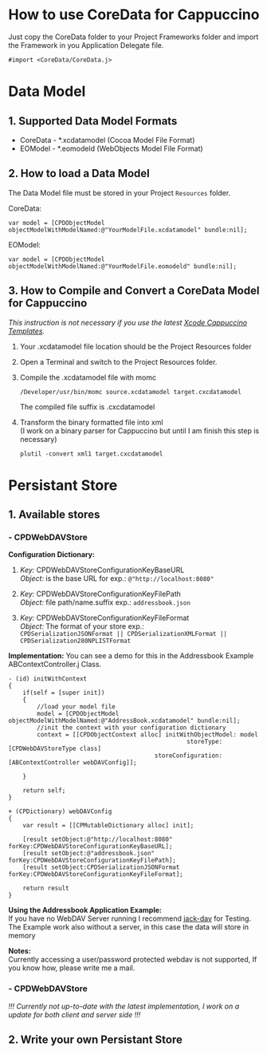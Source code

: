 [xcode-template]: http://github.com/rbartolome/xcode-cappuccino

# How to use CoreData for Cappuccino #
Just copy the CoreData folder to your Project Frameworks folder and import the Framework in you Application Delegate file.

	#import <CoreData/CoreData.j>  

# Data Model #

## 1. Supported Data Model Formats ##
- CoreData - *.xcdatamodel (Cocoa Model File Format)
- EOModel - *.eomodeld (WebObjects Model File Format)

## 2. How to load a Data Model ##
The Data Model file must be stored in your Project `Resources` folder.

CoreData:

	var model = [CPDObjectModel objectModelWithModelNamed:@"YourModelFile.xcdatamodel" bundle:nil];

EOModel:

	var model = [CPDObjectModel objectModelWithModelNamed:@"YourModelFile.eomodeld" bundle:nil];
  
## 3. How to Compile and Convert a CoreData Model for Cappuccino ##
*This instruction is not necessary if you use the latest [Xcode Cappuccino Templates][xcode-template].*  
  

1. Your .xcdatamodel file location should be the Project Resources folder

2. Open a Terminal and switch to the Project Resources folder.

3. Compile the .xcdatamodel file with momc    

	`/Developer/usr/bin/momc source.xcdatamodel target.cxcdatamodel`  
  
	The compiled file suffix is .cxcdatamodel

4. Transform the binary formatted file into xml   
	(I work on a binary parser for Cappuccino but until I am finish this step is necessary)  
	  
	`plutil -convert xml1 target.cxcdatamodel`
	
	
# Persistant Store #

## 1. Available stores ##
### - CPDWebDAVStore  ###
**Configuration Dictionary:**

1. 	*Key:* CPDWebDAVStoreConfigurationKeyBaseURL  
	*Object:* is the base URL for exp.: `@"http://localhost:8080"`  
	
2. 	*Key:* CPDWebDAVStoreConfigurationKeyFilePath  
	*Object:*  file path/name.suffix exp.: `addressbook.json`
	
3. 	*Key:* CPDWebDAVStoreConfigurationKeyFileFormat  
	*Object:* The format of your store exp.:  
	`CPDSerializationJSONFormat || CPDSerializationXMLFormat || CPDSerialization280NPLISTFormat`

**Implementation:**
You can see a demo for this in the Addressbook Example ABContextController.j Class.

	- (id) initWithContext
	{
		if(self = [super init])
		{
			//load your model file
			model = [CPDObjectModel objectModelWithModelNamed:@"AddressBook.xcdatamodel" bundle:nil];
			//init the context with your configuration dictionary
			context = [[CPDObjectContext alloc] initWithObjectModel: model 
													  storeType: [CPDWebDAVStoreType class] 
											 storeConfiguration: [ABContextController webDAVConfig]];
																				 	
		}
	
		return self;
	}

	+ (CPDictionary) webDAVConfig
	{
		var result = [[CPMutableDictionary alloc] init];

		[result setObject:@"http://localhost:8080" forKey:CPDWebDAVStoreConfigurationKeyBaseURL];
		[result setObject:@"addressbook.json" forKey:CPDWebDAVStoreConfigurationKeyFilePath];
		[result setObject:CPDSerializationJSONFormat forKey:CPDWebDAVStoreConfigurationKeyFileFormat];

		return result
	}

**Using the Addressbook Application Example:**  
If you have no WebDAV Server running I recommend [jack-dav](http://github.com/tlrobinson/jack-dav) for Testing.
The Example work also without a server, in this case the data will store in memory

**Notes:**  
Currently accessing a user/password protected webdav is not supported, If you know how, please write me a mail.

### - CPDWebDAVStore  ###
*!!! Currently not up-to-date with the latest implementation, I work on a update for both client and server side !!!*

## 2. Write your own Persistant Store ##
